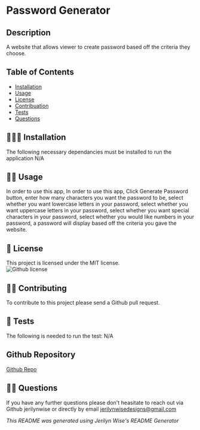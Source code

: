 # Password Generator
  ## Description
  A website that allows viewer to create password based off the criteria they choose.</br>
  
  ## Table of Contents

  * [Installation](#🧑🏻‍🔧-installation)</br>
  * [Usage](#👨‍💻-usage)</br>
  * [License](#🧾-license)</br>
  * [Contribuation](#👯‍♀️-contributing)</br>
  * [Tests](#📝-tests)</br>
  * [Questions](#🤷‍♀️-questions)</br>

  ## 🧑🏻‍🔧 Installation
  The following necessary dependancies must be installed to run the application
  N/A

  ## 👨‍💻 Usage
  In order to use this app, In order to use this app, Click Generate Password button, enter how many characters you want the password to be, select whether you want lowercase letters in your password, select whether you want uppercase letters in your password, select whether you want special characters in your password, select whether you would like numbers in your password, a password will display based off the criteria you gave the website.

  ## 🧾 License
  This project is licensed under the MIT license.</br>
  ![Github license](https://img.shields.io/badge/license-MIT-blue.svg)

  ## 👯‍♀️ Contributing
  To contribute to this project please send a Github pull request.

  ## 📝 Tests 
   The following is needed to run the test: N/A

  ## Github Repository
  [Github Repo](https://github.com/jerilynwise/password-generator)
  
  ## 🤷‍♀️ Questions 
  If you have any further questions please don't heasitate to reach out via Github jerilynwise or directly by email jerilynwisedesigns@gmail.com
 

  _This README was generated using Jerilyn Wise's README Generator_ 

